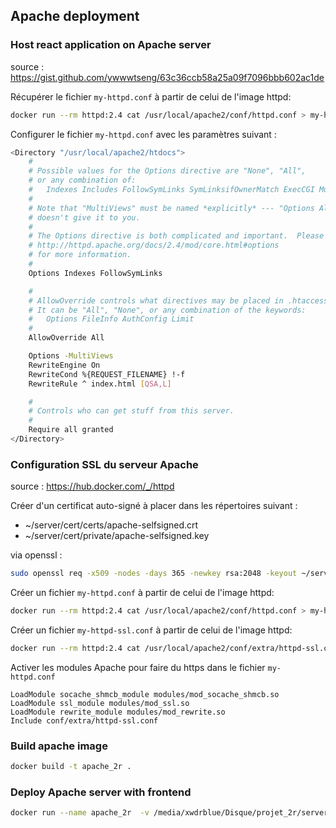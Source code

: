 ## Apache deployment

### Host react application on Apache server

source : https://gist.github.com/ywwwtseng/63c36ccb58a25a09f7096bbb602ac1de

Récupérer le fichier `my-httpd.conf` à partir de celui de l'image httpd:

```bash
docker run --rm httpd:2.4 cat /usr/local/apache2/conf/httpd.conf > my-httpd.conf
```

Configurer le fichier `my-httpd.conf` avec les paramètres suivant :

```bash
<Directory "/usr/local/apache2/htdocs">
    #
    # Possible values for the Options directive are "None", "All",
    # or any combination of:
    #   Indexes Includes FollowSymLinks SymLinksifOwnerMatch ExecCGI MultiViews
    #
    # Note that "MultiViews" must be named *explicitly* --- "Options All"
    # doesn't give it to you.
    #
    # The Options directive is both complicated and important.  Please see
    # http://httpd.apache.org/docs/2.4/mod/core.html#options
    # for more information.
    #
    Options Indexes FollowSymLinks

    #
    # AllowOverride controls what directives may be placed in .htaccess files.
    # It can be "All", "None", or any combination of the keywords:
    #   Options FileInfo AuthConfig Limit
    #
    AllowOverride All

    Options -MultiViews
    RewriteEngine On
    RewriteCond %{REQUEST_FILENAME} !-f
    RewriteRule ^ index.html [QSA,L]

    #
    # Controls who can get stuff from this server.
    #
    Require all granted
</Directory>
```

### Configuration SSL du serveur Apache

source : https://hub.docker.com/_/httpd

Créer d'un certificat auto-signé à placer dans les répertoires suivant :

- ~/server/cert/certs/apache-selfsigned.crt
- ~/server/cert/private/apache-selfsigned.key

via openssl :

```bash
sudo openssl req -x509 -nodes -days 365 -newkey rsa:2048 -keyout ~/server/cert/private/apache-selfsigned.key -out ~/server/cert/certs/apache-selfsigned.crt
```

Créer un fichier `my-httpd.conf` à partir de celui de l'image httpd:

```bash
docker run --rm httpd:2.4 cat /usr/local/apache2/conf/httpd.conf > my-httpd.conf
```

Créer un fichier `my-httpd-ssl.conf` à partir de celui de l'image httpd:

```bash
docker run --rm httpd:2.4 cat /usr/local/apache2/conf/extra/httpd-ssl.conf > my-httpd-ssl.conf
```

Activer les modules Apache pour faire du https dans le fichier `my-httpd.conf`

```
LoadModule socache_shmcb_module modules/mod_socache_shmcb.so
LoadModule ssl_module modules/mod_ssl.so
LoadModule rewrite_module modules/mod_rewrite.so
Include conf/extra/httpd-ssl.conf
```

### Build apache image

```bash
docker build -t apache_2r .
```

### Deploy Apache server with frontend

```bash
docker run --name apache_2r  -v /media/xwdrblue/Disque/projet_2r/server/cert:/etc/ssl -p 443:443 apache_2r
```
